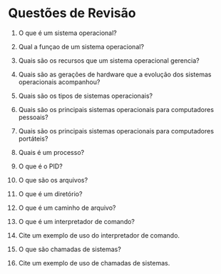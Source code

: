 # Questões de Revisão

1. O que é um sistema operacional?

2. Qual a funçao de um sistema operacional?

3. Quais são os recursos que um sistema operacional gerencia?

4. Quais são as gerações de hardware que a evolução dos sistemas operacionais acompanhou?

5. Quais são os tipos de sistemas operacionais?

6. Quais são os principais sistemas operacionais para computadores pessoais?

7. Quais são os principais sistemas operacionais para computadores portáteis?

8. Quais é um processo?

9. O que é o PID?

10. O que são os arquivos?

11. O que é um diretório?

12. O que é um caminho de arquivo?

13. O que é um interpretador de comando?

14. Cite um exemplo de uso do interpretador de comando.

15. O que são chamadas de sistemas?

16. Cite um exemplo de uso de chamadas de sistemas.

